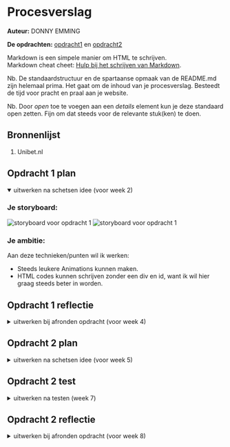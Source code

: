 # Procesverslag
**Auteur:** DONNY EMMING

**De opdrachten:** [opdracht1](opdracht1/animation.html) en [opdracht2](opdracht2/index.html)


Markdown is een simpele manier om HTML te schrijven.  
Markdown cheat cheet: [Hulp bij het schrijven van Markdown](https://github.com/adam-p/markdown-here/wiki/Markdown-Cheatsheet).

Nb. De standaardstructuur en de spartaanse opmaak van de README.md zijn helemaal prima. Het gaat om de inhoud van je procesverslag. Besteedt de tijd voor pracht en praal aan je website.

Nb. Door *open* toe te voegen aan een *details* element kun je deze standaard open zetten. Fijn om dat steeds voor de relevante stuk(ken) te doen.



## Bronnenlijst
  1. Unibet.nl


## Opdracht 1 plan

<details open>
  <summary>uitwerken na schetsen idee (voor week 2)</summary>


  ### Je storyboard:
  <img src="https://github.com/D0N09/FFD/assets/112881062/cc04f317-44a3-44ba-bab3-549d42b3617d" width="200px" alt="storyboard voor opdracht 1">
  <img src="https://github.com/D0N09/FFD/assets/112881062/98c86596-07f8-49f5-a971-fc8b62380084" width="200px" alt="storyboard voor opdracht 1">

  
  ### Je ambitie: 
  Aan deze technieken/punten wil ik werken:
  - Steeds leukere Animations kunnen maken.
  - HTML codes kunnen schrijven zonder een div en id, want ik wil hier graag steeds beter in worden.
 
</details>



## Opdracht 1 reflectie

<details>
  <summary>uitwerken bij afronden opdracht (voor week 4)</summary>


  ### Je uitkomst - karakteristiek screenshot(s):
  <img width="420" alt="unibet" src="https://github.com/D0N09/FFD/assets/112881062/68b89b69-07cd-4800-89e9-603b7d494f80" alt="versie 1">
  <img width="570" alt="image" src="https://github.com/D0N09/FFD/assets/112881062/81ca8941-4e6e-4fcc-986a-c3def81fd27e" alt="versie 2">
  linker is versie 1 en de rechter is versie 2 (eind resultaat)



  ### Dit ging goed/Heb ik geleerd: 
  Ik vond werken met css heel leuk om te doen en het ging voor mij gevoel best goed, 
  ondanks ik niet heel goed ben met programmeren vind ik dat dit een mooi resultaat is.

  Als feedback kreeg ik dat mijn animatie nog niet responsive was, de animatie maar 1x afspeelde en ik
  alle spans in één keer kan aanroepen omdat zij dezelfde style hebben. Deze verbeterpunten heb ik
  verbeterd en is mijn gelukkig goed verlopen.

  Wat ik heb geleerd is vooral dat je niet moet opgeven met code schrijven, ik liep vaak tegen
  problemen aan en toen had ik er geen zin meer in. Maar door steeds te proberen kwam ik
  uiteindelijk met het resultaat dat ik graag wilde hebben.

  <img width="392" alt="image" src="https://github.com/D0N09/FFD/assets/112881062/36227633-1b7e-41d5-98dc-42584615e8d4">


  ### Dit was lastig/Is niet gelukt:
  Werken met animations vind ik best moeilijk, hoe alles werkt en wat je er allemaal mee kan is mij niet heel bekend.
  Daarom lukte ook niet alles wat ik graag wilde hebben. Ik heb geprobeert om meerdere vakjes te krijgen zodat je elke keer
  een andere uitkomst hebt als je aan de hendel trekt maar daar kwam ik helaas niet uit.

  <img width="149" alt="image" src="https://github.com/D0N09/FFD/assets/112881062/9f52327a-662f-4b7f-bf43-bcd8c8af8575">

</details>



## Opdracht 2 plan

<details>
  <summary>uitwerken na schetsen idee (voor week 5)</summary>


  ### Je ontwerp:
  <img src="https://github.com/D0N09/FFD/assets/112881062/d4e4e820-fff6-46d0-aace-d46c24a4a20d" width="375px" alt="ontwerp opdracht 2">
  <img src="https://github.com/D0N09/FFD/assets/112881062/ee810350-001c-4a6b-bc6c-dff96b1514bf" width="406px" alt="ontwerp opdracht 2">
  <img src="https://github.com/D0N09/FFD/assets/112881062/61db7e7d-41cd-4c9a-b2be-fd2ee14c6ba4" width="108px" alt="ontwerp opdracht 2">


  ### Je ambitie: 
  Aan deze technieken/punten wil ik werken:
  - Goede en nette Javascript codes kunnen schrijven, zoals 

</details>



## Opdracht 2 test

<details>
  <summary>uitwerken na testen (week 7)</summary>

  Neem minimaal 5 bevindingen op:



  ### Bevinding 1:
  Omschrijving van wat er nog niet orde was (tekst en afbeeding(en)).

  #### oplossing:
  Beschrijving hoe je het hebt hebt opgelost of als het niet gelukt is hoe je het zou oplossen (tekst en afbeeding(en)).



  ### Bevinding 2:
  Omschrijving van wat er nog niet orde was (tekst en afbeeding(en)).

  #### oplossing:
  Beschrijving hoe je het hebt hebt opgelost of als het niet gelukt is hoe je het zou oplossen (tekst en afbeeding(en)).



  ### Bevinding 3:
  ...
</details>



## Opdracht 2 reflectie

<details>
  <summary>uitwerken bij afronden opdracht (voor week 8)</summary>

  ### Je uitkomst - karakteristiek screenshot(s):
  <img src="readme-images/dummy-plaatje.svg" width="375px" alt="uitkomst opdracht 2">


  ### Dit ging goed/Heb ik geleerd: 
  Korte omschrijving met plaatje(s)

  <img src="readme-images/dummy-plaatje.svg" width="375px" alt="top">


  ### Dit was lastig/Is niet gelukt:
  Korte omschrijving met plaatje(s)

  <img src="readme-images/dummy-plaatje.svg" width="375px" alt="bummer">
</details>

